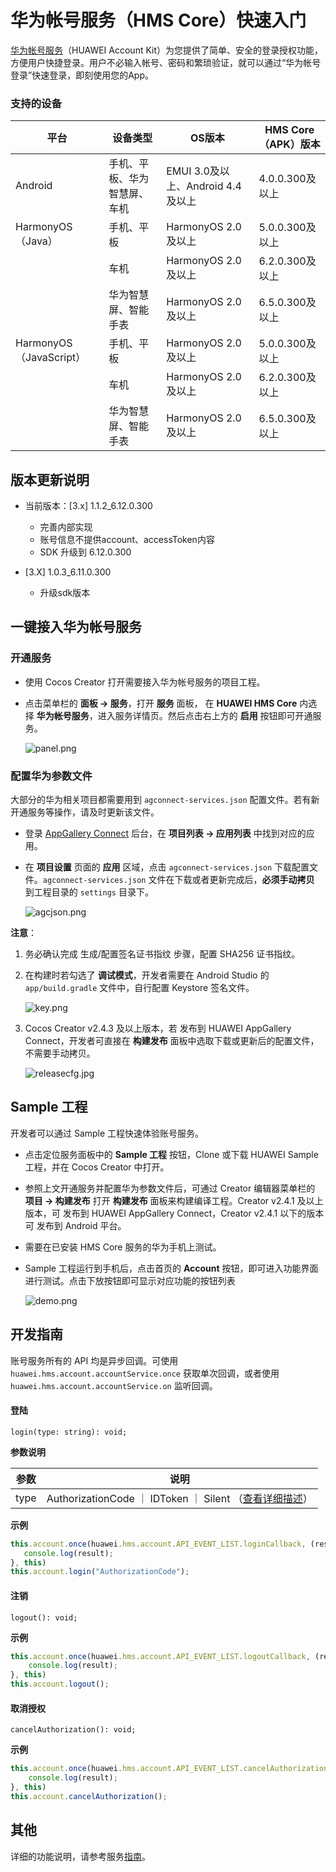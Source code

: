 # 华为帐号服务（HMS Core）快速入门

[华为帐号服务](https://developer.huawei.com/consumer/cn/hms/huawei-accountkit)（HUAWEI Account Kit）为您提供了简单、安全的登录授权功能，方便用户快捷登录。用户不必输入帐号、密码和繁琐验证，就可以通过“华为帐号登录”快速登录，即刻使用您的App。

### 支持的设备

|平台|设备类型|OS版本|HMS Core（APK）版本|
|-|-|-|-|
|Android|手机、平板、华为智慧屏、车机|EMUI 3.0及以上、Android 4.4及以上|4.0.0.300及以上|
|HarmonyOS（Java）|手机、平板|HarmonyOS 2.0及以上|5.0.0.300及以上|
||车机|HarmonyOS 2.0及以上|6.2.0.300及以上|
||华为智慧屏、智能手表|HarmonyOS 2.0及以上|6.5.0.300及以上|
|HarmonyOS（JavaScript）|手机、平板|HarmonyOS 2.0及以上|5.0.0.300及以上|
||车机|HarmonyOS 2.0及以上|6.2.0.300及以上|
||华为智慧屏、智能手表|HarmonyOS 2.0及以上|6.5.0.300及以上|

## 版本更新说明

- 当前版本：[3.x] 1.1.2_6.12.0.300

    - 完善内部实现
    - 账号信息不提供account、accessToken内容
    - SDK 升级到 6.12.0.300

- [3.X] 1.0.3_6.11.0.300

    - 升级sdk版本

## 一键接入华为帐号服务

### 开通服务

- 使用 Cocos Creator 打开需要接入华为帐号服务的项目工程。

- 点击菜单栏的 **面板 -> 服务**，打开 **服务** 面板， 在 **HUAWEI HMS Core** 内选择 **华为帐号服务**，进入服务详情页。然后点击右上方的 **启用** 按钮即可开通服务。

    ![panel.png](hms-account/panel.png)

### 配置华为参数文件

大部分的华为相关项目都需要用到 `agconnect-services.json` 配置文件。若有新开通服务等操作，请及时更新该文件。

- 登录 [AppGallery Connect](https://developer.huawei.com/consumer/cn/service/josp/agc/index.html) 后台，在 **项目列表 -> 应用列表** 中找到对应的应用。

- 在 **项目设置** 页面的 **应用** 区域，点击 `agconnect-services.json` 下载配置文件。`agconnect-services.json` 文件在下载或者更新完成后，**必须手动拷贝** 到工程目录的 `settings` 目录下。

    ![agcjson.png](hms-account/agcjson.png)

**注意**：

1. 务必确认完成 生成/配置签名证书指纹 步骤，配置 SHA256 证书指纹。

2. 在构建时若勾选了 **调试模式**，开发者需要在 Android Studio 的 `app/build.gradle` 文件中，自行配置 Keystore 签名文件。

    ![key.png](hms-account/key.png)

1. Cocos Creator v2.4.3 及以上版本，若 发布到 HUAWEI AppGallery Connect，开发者可直接在 **构建发布** 面板中选取下载或更新后的配置文件，不需要手动拷贝。

    ![releasecfg.jpg](hms-account/releasecfg.jpg)

## Sample 工程

开发者可以通过 Sample 工程快速体验账号服务。

- 点击定位服务面板中的 **Sample 工程** 按钮，Clone 或下载 HUAWEI Sample 工程，并在 Cocos Creator 中打开。

- 参照上文开通服务并配置华为参数文件后，可通过 Creator 编辑器菜单栏的 **项目 -> 构建发布** 打开 **构建发布** 面板来构建编译工程。Creator v2.4.1 及以上版本，可 发布到 HUAWEI AppGallery Connect，Creator v2.4.1 以下的版本可 发布到 Android 平台。

- 需要在已安装 HMS Core 服务的华为手机上测试。

- Sample 工程运行到手机后，点击首页的 **Account** 按钮，即可进入功能界面进行测试。点击下放按钮即可显示对应功能的按钮列表

    ![demo.png](hms-account/demo.png)

## 开发指南

账号服务所有的 API 均是异步回调。可使用 `huawei.hms.account.accountService.once` 获取单次回调，或者使用 `huawei.hms.account.accountService.on` 监听回调。

#### 登陆

`login(type: string): void;`

**参数说明**

|参数|说明|
|-|-|
|type|AuthorizationCode ｜ IDToken ｜ Silent （[查看详细描述](https://developer.huawei.com/consumer/cn/doc/development/HMSCore-Guides/dev-guide-account-0000001050048888)）|

**示例**

```JavaScript
this.account.once(huawei.hms.account.API_EVENT_LIST.loginCallback, (result: huawei.hms.account.ApiCbResult) => {
   console.log(result);
}, this)
this.account.login("AuthorizationCode");
```

#### 注销

`logout(): void;`

**示例**

```JavaScript
this.account.once(huawei.hms.account.API_EVENT_LIST.logoutCallback, (result: huawei.hms.account.ApiCbResult) => {
    console.log(result);
}, this)
this.account.logout();
```

#### 取消授权

`cancelAuthorization(): void;`

**示例**

```JavaScript
this.account.once(huawei.hms.account.API_EVENT_LIST.cancelAuthorizationCallback, (result: huawei.hms.account.ApiCbResult) => {
    console.log(result);
}, this)
this.account.cancelAuthorization();
```

## 其他

详细的功能说明，请参考服务[指南](https://developer.huawei.com/consumer/cn/doc/development/HMSCore-Guides/dev-guide-account-0000001050048888)。




